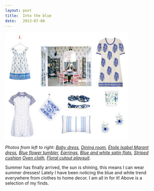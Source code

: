 ```yaml
---
layout: post
title:  Into the blue
date:   2013-07-08
---
```


![Into the blue](/images/into-the-blue.jpg)

*Photos from left to right: [Baby dress](http://www.zara.com/be/en/kids/baby-girl/dresses/printed-dress-c437536p1258517.html), [Dining room](http://freebirdblonde.tumblr.com/post/51980588231), [Étoile Isabel Marant dress](http://www.net-a-porter.com/product/335317?cm_mmc=LinkshareUS-_-QFGLnEolOWg-_-LinkshareUK-_-QFGLnEolOWg-_-LinkshareUS-_-QFGLnEolOWg-_-Custom-_-LinkBuilder&siteID=QFGLnEolOWg-XxNa2u1dNpUci5Diwk2KZg&siteID=QFGLnEolOWg-eneIsBybtvlKXbyzkVd_CA&siteID=QFGLnEolOWg-Ep0HJ7yDl8D2hQ9atj1KdA), [Blue flower tumbler](http://www.zarahome.com/webapp/wcs/stores/servlet/product/zarahomegb/en/zarahomegb/633542/2690158/Blue%2BFlower%2BTumbler), [Earrings](http://www.jcrew.com), [Blue and white satin flats](http://oldnavy.gap.com), [Striped cushion](http://www.zarahome.com/webapp/wcs/stores/servlet/product/zarahomegb/en/zarahomegb/633520/2737538/Striped%2BCushion) [Oven cloth](http://www.zarahome.com/webapp/wcs/stores/servlet/product/zarahomegb/en/zarahomegb/633550/2690248/Oven%2Bcloth), [Floral cutout playsuit](http://eu.topshop.com/webapp/wcs/stores/servlet/ProductDisplay?beginIndex=0&viewAllFlag=&langId=-1&storeId=13058&catalogId=34058&parent_categoryId=&categoryId=&productId=9870829).*

Summer has finally arrived, the sun is shining, this means I can wear summer dresses! Lately I have been noticing the blue and white trend everywhere from clothes to home decor. I am all in for it! Above is a selection of my finds.
